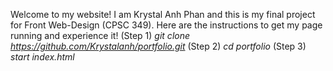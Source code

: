 Welcome to my website! I am Krystal Anh Phan and this is my final project for Front Web-Design (CPSC 349). 
Here are the instructions to get my page running and experience it!
(Step 1) *git clone https://github.com/Krystalanh/portfolio.git*
(Step 2) *cd portfolio*
(Step 3) *start index.html*